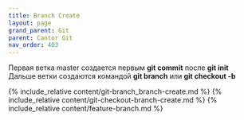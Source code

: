 ```yaml
---
title: Branch Create
layout: page
grand_parent: Git
parent: Cantor Git
nav_order: 403
---
```

Первая ветка master создается первым **git commit** после **git init**  
Дальше ветки создаются командой **git branch** или **git checkout -b**  

{% include_relative content/git-branch_branch-create.md %}
{% include_relative content/git-checkout-branch-create.md %}
{% include_relative content/feature-branch.md %}